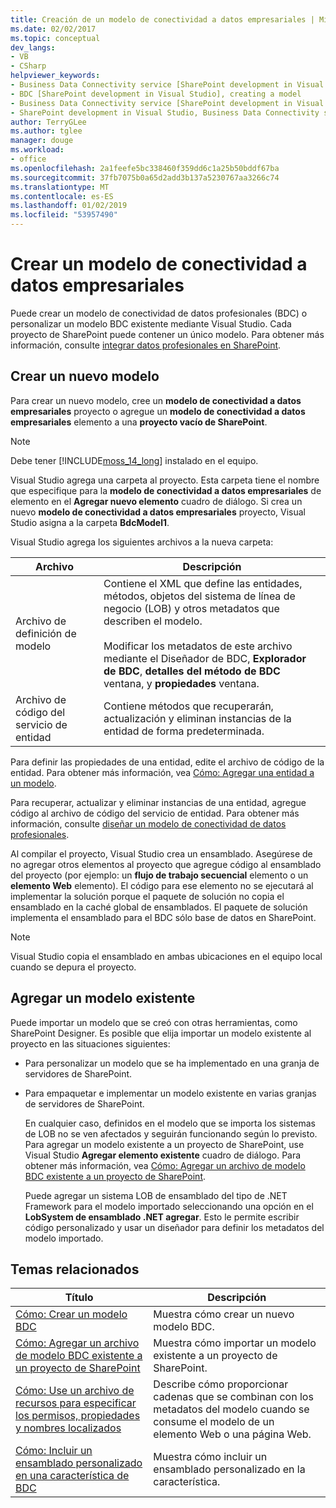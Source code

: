 ```yaml
---
title: Creación de un modelo de conectividad a datos empresariales | Microsoft Docs
ms.date: 02/02/2017
ms.topic: conceptual
dev_langs:
- VB
- CSharp
helpviewer_keywords:
- Business Data Connectivity service [SharePoint development in Visual Studio], model
- BDC [SharePoint development in Visual Studio], creating a model
- Business Data Connectivity service [SharePoint development in Visual Studio], creating a model
- SharePoint development in Visual Studio, Business Data Connectivity service
author: TerryGLee
ms.author: tglee
manager: douge
ms.workload:
- office
ms.openlocfilehash: 2a1feefe5bc338460f359dd6c1a25b50bddf67ba
ms.sourcegitcommit: 37fb7075b0a65d2add3b137a5230767aa3266c74
ms.translationtype: MT
ms.contentlocale: es-ES
ms.lasthandoff: 01/02/2019
ms.locfileid: "53957490"
---
```

# <a name="create-a-business-data-connectivity-model"></a>Crear un modelo de conectividad a datos empresariales
  Puede crear un modelo de conectividad de datos profesionales (BDC) o personalizar un modelo BDC existente mediante Visual Studio. Cada proyecto de SharePoint puede contener un único modelo. Para obtener más información, consulte [integrar datos profesionales en SharePoint](../sharepoint/integrating-business-data-into-sharepoint.md).  
  
## <a name="create-a-new-model"></a>Crear un nuevo modelo
 Para crear un nuevo modelo, cree un **modelo de conectividad a datos empresariales** proyecto o agregue un **modelo de conectividad a datos empresariales** elemento a una **proyecto vacío de SharePoint**.  
  
> [!NOTE]  
>  Debe tener [!INCLUDE[moss_14_long](../sharepoint/includes/moss-14-long-md.md)] instalado en el equipo.  
  
 Visual Studio agrega una carpeta al proyecto. Esta carpeta tiene el nombre que especifique para la **modelo de conectividad a datos empresariales** de elemento en el **Agregar nuevo elemento** cuadro de diálogo. Si crea un nuevo **modelo de conectividad a datos empresariales** proyecto, Visual Studio asigna a la carpeta **BdcModel1**.  
  
 Visual Studio agrega los siguientes archivos a la nueva carpeta:  
  
|Archivo|Descripción|  
|----------|-----------------|  
|Archivo de definición de modelo|Contiene el XML que define las entidades, métodos, objetos del sistema de línea de negocio (LOB) y otros metadatos que describen el modelo.<br /><br /> Modificar los metadatos de este archivo mediante el Diseñador de BDC, **Explorador de BDC**, **detalles del método de BDC** ventana, y **propiedades** ventana.|  
|Archivo de código del servicio de entidad|Contiene métodos que recuperarán, actualización y eliminan instancias de la entidad de forma predeterminada.|  
  
 Para definir las propiedades de una entidad, edite el archivo de código de la entidad. Para obtener más información, vea [Cómo: Agregar una entidad a un modelo](../sharepoint/how-to-add-an-entity-to-a-model.md).  
  
 Para recuperar, actualizar y eliminar instancias de una entidad, agregue código al archivo de código del servicio de entidad. Para obtener más información, consulte [diseñar un modelo de conectividad de datos profesionales](../sharepoint/designing-a-business-data-connectivity-model.md).  
  
 Al compilar el proyecto, Visual Studio crea un ensamblado. Asegúrese de no agregar otros elementos al proyecto que agregue código al ensamblado del proyecto (por ejemplo: un **flujo de trabajo secuencial** elemento o un **elemento Web** elemento). El código para ese elemento no se ejecutará al implementar la solución porque el paquete de solución no copia el ensamblado en la caché global de ensamblados.  El paquete de solución implementa el ensamblado para el BDC sólo base de datos en SharePoint.  
  
> [!NOTE]  
>  Visual Studio copia el ensamblado en ambas ubicaciones en el equipo local cuando se depura el proyecto.  
  
## <a name="add-an-existing-model"></a>Agregar un modelo existente
 Puede importar un modelo que se creó con otras herramientas, como SharePoint Designer. Es posible que elija importar un modelo existente al proyecto en las situaciones siguientes:  
  
- Para personalizar un modelo que se ha implementado en una granja de servidores de SharePoint.  
  
- Para empaquetar e implementar un modelo existente en varias granjas de servidores de SharePoint.  
  
  En cualquier caso, definidos en el modelo que se importa los sistemas de LOB no se ven afectados y seguirán funcionando según lo previsto. Para agregar un modelo existente a un proyecto de SharePoint, use Visual Studio **Agregar elemento existente** cuadro de diálogo. Para obtener más información, vea [Cómo: Agregar un archivo de modelo BDC existente a un proyecto de SharePoint](../sharepoint/how-to-add-an-existing-bdc-model-file-to-a-sharepoint-project.md).  
  
  Puede agregar un sistema LOB de ensamblado del tipo de .NET Framework para el modelo importado seleccionando una opción en el **LobSystem de ensamblado .NET agregar**. Esto le permite escribir código personalizado y usar un diseñador para definir los metadatos del modelo importado.  
  
## <a name="related-topics"></a>Temas relacionados
  
|Título|Descripción|  
|-----------|-----------------|  
|[Cómo: Crear un modelo BDC](../sharepoint/how-to-create-a-bdc-model.md)|Muestra cómo crear un nuevo modelo BDC.|  
|[Cómo: Agregar un archivo de modelo BDC existente a un proyecto de SharePoint](../sharepoint/how-to-add-an-existing-bdc-model-file-to-a-sharepoint-project.md)|Muestra cómo importar un modelo existente a un proyecto de SharePoint.|  
|[Cómo: Use un archivo de recursos para especificar los permisos, propiedades y nombres localizados](../sharepoint/how-to-use-a-resource-file-to-specify-localized-names-properties-and-permissions.md)|Describe cómo proporcionar cadenas que se combinan con los metadatos del modelo cuando se consume el modelo de un elemento Web o una página Web.|  
|[Cómo: Incluir un ensamblado personalizado en una característica de BDC](../sharepoint/how-to-include-a-custom-assembly-in-a-bdc-feature.md)|Muestra cómo incluir un ensamblado personalizado en la característica.|  
